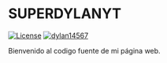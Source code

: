 # SUPERDYLANYT
[![License](https://img.shields.io/github/license/dylan14567/lab_tool.svg)](https://github.com/dylan14567/lab_tool/blob/master/LICENSE)
[![dylan14567](https://img.shields.io/badge/author-dylan14567-green.svg)](https://github.com/dylan14567)



Bienvenido al codigo fuente de mi página web.
